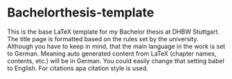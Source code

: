 # Bachelorthesis-template
This is the base LaTeX template for my Bachelor thesis at DHBW Stuttgart. The title page is formatted based on the rules set by the university. Although you have to keep in mind, that the main language in the work is set to German. Meaning auto generated content from LaTeX (chapter names, contents, etc.) will be in German. You could easily change that setting babel to English. For citations apa citation style is used. 
